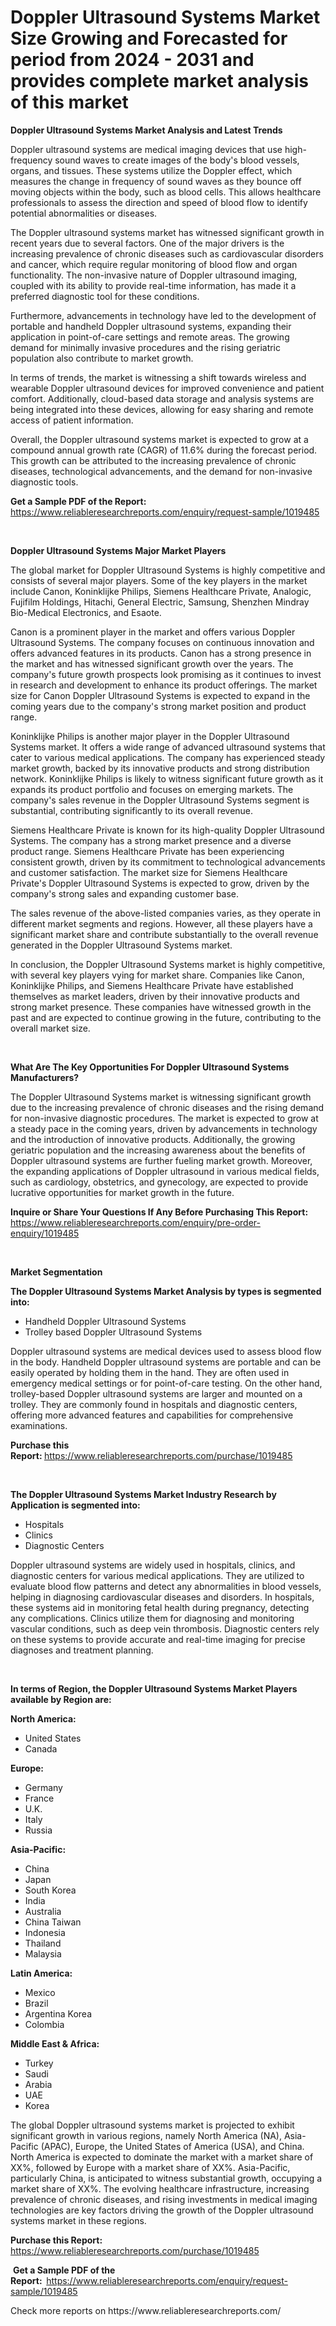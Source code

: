 <p><h1>Doppler Ultrasound Systems Market Size Growing and Forecasted for period from 2024 - 2031 and provides complete market analysis of this market</h1></p><p><strong>Doppler Ultrasound Systems Market Analysis and Latest Trends</strong></p>
<p><p>Doppler ultrasound systems are medical imaging devices that use high-frequency sound waves to create images of the body's blood vessels, organs, and tissues. These systems utilize the Doppler effect, which measures the change in frequency of sound waves as they bounce off moving objects within the body, such as blood cells. This allows healthcare professionals to assess the direction and speed of blood flow to identify potential abnormalities or diseases.</p><p>The Doppler ultrasound systems market has witnessed significant growth in recent years due to several factors. One of the major drivers is the increasing prevalence of chronic diseases such as cardiovascular disorders and cancer, which require regular monitoring of blood flow and organ functionality. The non-invasive nature of Doppler ultrasound imaging, coupled with its ability to provide real-time information, has made it a preferred diagnostic tool for these conditions.</p><p>Furthermore, advancements in technology have led to the development of portable and handheld Doppler ultrasound systems, expanding their application in point-of-care settings and remote areas. The growing demand for minimally invasive procedures and the rising geriatric population also contribute to market growth.</p><p>In terms of trends, the market is witnessing a shift towards wireless and wearable Doppler ultrasound devices for improved convenience and patient comfort. Additionally, cloud-based data storage and analysis systems are being integrated into these devices, allowing for easy sharing and remote access of patient information.</p><p>Overall, the Doppler ultrasound systems market is expected to grow at a compound annual growth rate (CAGR) of 11.6% during the forecast period. This growth can be attributed to the increasing prevalence of chronic diseases, technological advancements, and the demand for non-invasive diagnostic tools.</p></p>
<p><strong>Get a Sample PDF of the Report:&nbsp;</strong> <a href="https://www.reliableresearchreports.com/enquiry/request-sample/1019485">https://www.reliableresearchreports.com/enquiry/request-sample/1019485</a></p>
<p>&nbsp;</p>
<p><strong>Doppler Ultrasound Systems Major Market Players</strong></p>
<p><p>The global market for Doppler Ultrasound Systems is highly competitive and consists of several major players. Some of the key players in the market include Canon, Koninklijke Philips, Siemens Healthcare Private, Analogic, Fujifilm Holdings, Hitachi, General Electric, Samsung, Shenzhen Mindray Bio-Medical Electronics, and Esaote.</p><p>Canon is a prominent player in the market and offers various Doppler Ultrasound Systems. The company focuses on continuous innovation and offers advanced features in its products. Canon has a strong presence in the market and has witnessed significant growth over the years. The company's future growth prospects look promising as it continues to invest in research and development to enhance its product offerings. The market size for Canon Doppler Ultrasound Systems is expected to expand in the coming years due to the company's strong market position and product range.</p><p>Koninklijke Philips is another major player in the Doppler Ultrasound Systems market. It offers a wide range of advanced ultrasound systems that cater to various medical applications. The company has experienced steady market growth, backed by its innovative products and strong distribution network. Koninklijke Philips is likely to witness significant future growth as it expands its product portfolio and focuses on emerging markets. The company's sales revenue in the Doppler Ultrasound Systems segment is substantial, contributing significantly to its overall revenue.</p><p>Siemens Healthcare Private is known for its high-quality Doppler Ultrasound Systems. The company has a strong market presence and a diverse product range. Siemens Healthcare Private has been experiencing consistent growth, driven by its commitment to technological advancements and customer satisfaction. The market size for Siemens Healthcare Private's Doppler Ultrasound Systems is expected to grow, driven by the company's strong sales and expanding customer base.</p><p>The sales revenue of the above-listed companies varies, as they operate in different market segments and regions. However, all these players have a significant market share and contribute substantially to the overall revenue generated in the Doppler Ultrasound Systems market.</p><p>In conclusion, the Doppler Ultrasound Systems market is highly competitive, with several key players vying for market share. Companies like Canon, Koninklijke Philips, and Siemens Healthcare Private have established themselves as market leaders, driven by their innovative products and strong market presence. These companies have witnessed growth in the past and are expected to continue growing in the future, contributing to the overall market size.</p></p>
<p>&nbsp;</p>
<p><strong>What Are The Key Opportunities For Doppler Ultrasound Systems Manufacturers?</strong></p>
<p><p>The Doppler Ultrasound Systems market is witnessing significant growth due to the increasing prevalence of chronic diseases and the rising demand for non-invasive diagnostic procedures. The market is expected to grow at a steady pace in the coming years, driven by advancements in technology and the introduction of innovative products. Additionally, the growing geriatric population and the increasing awareness about the benefits of Doppler ultrasound systems are further fueling market growth. Moreover, the expanding applications of Doppler ultrasound in various medical fields, such as cardiology, obstetrics, and gynecology, are expected to provide lucrative opportunities for market growth in the future.</p></p>
<p><strong>Inquire or Share Your Questions If Any Before Purchasing This Report:</strong> <a href="https://www.reliableresearchreports.com/enquiry/pre-order-enquiry/1019485">https://www.reliableresearchreports.com/enquiry/pre-order-enquiry/1019485</a></p>
<p>&nbsp;</p>
<p><strong>Market Segmentation</strong></p>
<p><strong>The Doppler Ultrasound Systems Market Analysis by types is segmented into:</strong></p>
<p><ul><li>Handheld Doppler Ultrasound Systems</li><li>Trolley based Doppler Ultrasound Systems</li></ul></p>
<p><p>Doppler ultrasound systems are medical devices used to assess blood flow in the body. Handheld Doppler ultrasound systems are portable and can be easily operated by holding them in the hand. They are often used in emergency medical settings or for point-of-care testing. On the other hand, trolley-based Doppler ultrasound systems are larger and mounted on a trolley. They are commonly found in hospitals and diagnostic centers, offering more advanced features and capabilities for comprehensive examinations.</p></p>
<p><strong>Purchase this Report:&nbsp;</strong><a href="https://www.reliableresearchreports.com/purchase/1019485">https://www.reliableresearchreports.com/purchase/1019485</a></p>
<p>&nbsp;</p>
<p><strong>The Doppler Ultrasound Systems Market Industry Research by Application is segmented into:</strong></p>
<p><ul><li>Hospitals</li><li>Clinics</li><li>Diagnostic Centers</li></ul></p>
<p><p>Doppler ultrasound systems are widely used in hospitals, clinics, and diagnostic centers for various medical applications. They are utilized to evaluate blood flow patterns and detect any abnormalities in blood vessels, helping in diagnosing cardiovascular diseases and disorders. In hospitals, these systems aid in monitoring fetal health during pregnancy, detecting any complications. Clinics utilize them for diagnosing and monitoring vascular conditions, such as deep vein thrombosis. Diagnostic centers rely on these systems to provide accurate and real-time imaging for precise diagnoses and treatment planning.</p></p>
<p>&nbsp;</p>
<p><strong>In terms of Region, the Doppler Ultrasound Systems Market Players available by Region are:</strong></p>
<p>
    <p> <strong> North America: </strong>
        <ul>
            <li>United States</li>
            <li>Canada</li>
        </ul>
        </p> 
    <p> <strong> Europe: </strong>
        <ul>
            <li>Germany</li>
            <li>France</li>
            <li>U.K.</li>
            <li>Italy</li>
            <li>Russia</li>
        </ul>
        </p> 
    <p> <strong> Asia-Pacific: </strong>
        <ul>
            <li>China</li>
            <li>Japan</li>
            <li>South Korea</li>
            <li>India</li>
            <li>Australia</li>
            <li>China Taiwan</li>
            <li>Indonesia</li>
            <li>Thailand</li>
            <li>Malaysia</li>
        </ul>
        </p> 
    <p> <strong> Latin America: </strong>
        <ul>
            <li>Mexico</li>
            <li>Brazil</li>
            <li>Argentina Korea</li>
            <li>Colombia</li>
        </ul>
        </p> 
    <p> <strong> Middle East & Africa: </strong>
        <ul>
            <li>Turkey</li>
            <li>Saudi</li>
            <li>Arabia</li>
            <li>UAE</li>
            <li>Korea</li>
        </ul>
    </p>
    </p>
<p><p>The global Doppler ultrasound systems market is projected to exhibit significant growth in various regions, namely North America (NA), Asia-Pacific (APAC), Europe, the United States of America (USA), and China. North America is expected to dominate the market with a market share of XX%, followed by Europe with a market share of XX%. Asia-Pacific, particularly China, is anticipated to witness substantial growth, occupying a market share of XX%. The evolving healthcare infrastructure, increasing prevalence of chronic diseases, and rising investments in medical imaging technologies are key factors driving the growth of the Doppler ultrasound systems market in these regions.</p></p>
<p><strong>Purchase this Report: </strong><a href="https://www.reliableresearchreports.com/purchase/1019485">https://www.reliableresearchreports.com/purchase/1019485</a></p>
<p>&nbsp;<strong>Get a Sample PDF of the Report:&nbsp;&nbsp;</strong><a href="https://www.reliableresearchreports.com/enquiry/request-sample/1019485">https://www.reliableresearchreports.com/enquiry/request-sample/1019485</a></p>
<p><strong></strong></p>
<p>Check more reports on https://www.reliableresearchreports.com/</p>